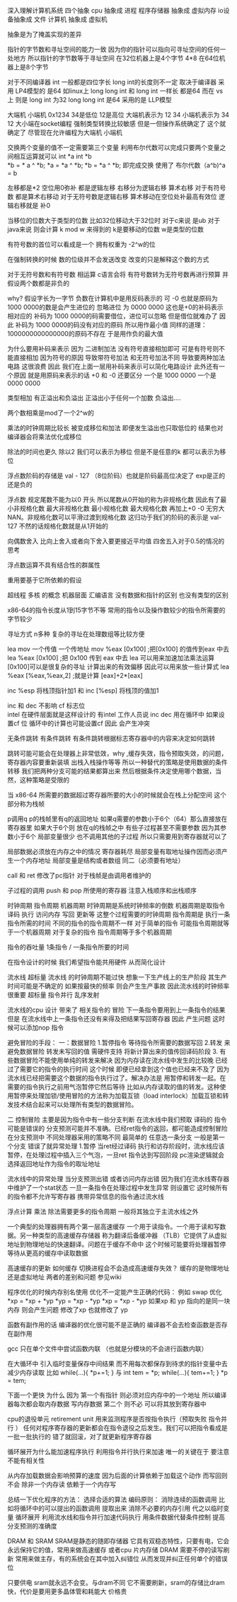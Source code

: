深入理解计算机系统
四个抽象
cpu 抽象成 进程
程序存储器 抽象成 虚拟内存
io设备抽象成 文件
计算机 抽象成 虚拟机

抽象是为了掩盖实现的差异

指针的字节数和寻址空间的能力一致 因为你的指针可以指向可寻址空间的任何一处地方 所以指针的字节数等于寻址空间 在32位机器上是4个字节 4*8 在64位机器上是8个字节

对于不同编译器 int 一般都是四位字长 long int的长度则不一定 取决于编译器 采用 LP4模型的 是64 如linux上 long long int 和 long int 一样长 都是64 而在 vs 上 则是 long int 为32  long long int 是64 采用的是 LLP模型

大端机  小端机  0x1234  34是低位 12是高位 
大端机表示为 12 34
小端机表示为 34 12
大小端在socket编程 强制类型转换比较敏感 但是一但操作系统确定了 这个就确定了 尽管现在允许编程为大端机 小端机

交换两个变量的值不一定需要第三个变量 利用布尔代数可以完成只要两个变量之间相互运算就可以
int *a int *b  
*b = * a ^  *b;
*a = *a ^ *b;
*b = *a ^ *b;
即完成交换 使用了 布尔代数（a^b)^a = b

 左移都是*2 空位用0弥补 都是逻辑左移 
右移分为逻辑右移  算术右移 对于有符号数 都是算术右移动 对于无符号数是逻辑右移 算术移动在空位处补最高有效位  逻辑右移就是 补0

当移位的位数大于类型的位数 比如32位移动大于32位时 对于c来说 是ub 对于java来说 则会计算 k mod w 来得到的 k是要移动的位数 w是类型的位数

有符号数的首位可以看成是一个 拥有权重为 -2^w的位



在强制转换的时候 数的位级并不会发送改变 改变的只是解释这个数的方式

对于无符号数和有符号数 相运算 c语言会将 有符号数转为无符号数再进行预算 并假设两个数都是非负的


why?
假设字长为一字节
负数在计算机中是用反码表示的 可 -0 也就是原码为 1000 0000的数是会产生进位的 忽略进位 为 0000 0000 这也是+0的补码表示 相对应的 补码为 1000 0000的码需要借位，进位可以忽略 但是借位就难办了 因此 补码为 1000 0000的码没有对应的原码 所以用作最小值 同样的道理：
1000000000000000的原码不存在 于是用作负的最大值

为什么要用补码来表示 因为 二进制加法 没有符号直接相加即可 可是有符号则不能直接相加 因为符号的原因 导致带符号加法 和无符号加法不同 导致要两种加法电路 这很浪费 因此 我们在上面一层用补码来表示可以简化电路设计
此外还有一个原因 就是用原码来表示的话 +0 和 -0 还要区分 一个是 1000 0000 一个是 0000 0000

类型相加 有正溢出和负溢出 正溢出小于任何一个加数 负溢出....

两个数相乘是mod了一个2^w的

乘法的时钟周期比较长 被变成移位和加法 即便发生溢出也只取低位的 结果也对 编译器会将乘法优化成移位

除法的时间也更久 除以2 我们可以表示为移位 但是不是任意的k 都可以表示为移位

浮点数阶码的存储是 val - 127 （8位阶码）也就是阶码最高位决定了 exp是正的还是负的

浮点数 规定尾数不能为以0 开头 所以尾数从0开始的称为非规格化数 因此有了最小非规格化数 最大非规格化数 最小规格化数 最大规格化数 再加上+0 -0 无穷大 NAN。非规格化数可以平滑过渡到规格化数 这归功于我们的阶码的表示是 val-127 不然的话规格化数就是从1开始的

向偶数舍入 比向上舍入或者向下舍入要更接近平均值
四舍五入对于0.5的情况的思考

浮点数运算不具有结合性的群属性

重用要基于它所依赖的假设

超线程 多核 的概念
机器层面 汇编语言 没有数据和指针的区别 也没有类型的区别

x86-64的指令长度从1到15字节不等 常用的指令以及操作数较少的指令所需要的字节较少

寻址方式 n多种 复杂的寻址在处理数组等比较方便

lea mov 一个传值 一个传地址
mov %eax [0x100] ;把[0x100] 的值传到eax 中去
lea %eax [0x100] ;把 0x100 传到 eax 中去
lea 可以用来加速加法乘法运算 [0x100]可以是很复杂的寻址 计算出来的有效偏移 因此可以用来放一些计算式
lea %eax [%eax,%eax,2] ;就是计算 [eax]+2*[eax]

inc %esp 将栈顶指针加1
和 
inc [%esp] 将栈顶的值加1

inc 和 dec 不影响 cf 标志位  
intel 在硬件层面就是这样设计的 有intel 工作人员说 inc dec 用在循环中 如果设置cf 位 循环中的计算也可能设置cf 因此 会产生冲突

无条件跳转 有条件跳转 有条件跳转根据标志寄存器中的内容来决定如何跳转

跳转可能可能会在处理器上非常低效，why ,缓存失效，指令预取失效，的问题，寄存器内容要重新装填 出栈入栈操作等等 所以一种替代的策略是使用数据的条件转移
我们把两种分支可能的结果都算出来 然后根据条件决定使用哪个数据，当然，这种策略是受限的

当 x86-64 所需要的数据超过寄存器所要的大小的时候就会在栈上分配空间 这个部分称为栈帧

p调用q p的栈帧里有q的返回地址  如果q需要的参数小于6个（64）那么直接放在寄存器里 如果大于6个则 放在q的栈帧之中
有些子过程甚至不需要参数 因为其参数小于6个 局部变量很少 也不调用其他的子过程 所以只需要用到寄存器就可以了
 
 局部数据必须放在内存之中的情况
 寄存器耗尽
 局部变量有取地址操作因而必须产生一个内存地址
 局部变量是结构或者数组 同二（必须要有地址）

 call 和 ret 修改了pc指针 对于栈帧是由调用者维护的

 子过程的调用 push 和 pop 所使用的寄存器 注意入栈顺序和出栈顺序

 时钟周期 指令周期 机器周期
 时钟周期是系统时钟频率的倒数
 机器周期是取指令 译码 执行 访问内存 写回 更新等 这整个过程需要的时钟周期
 指令周期是 执行一条指令所需的时间 不同的指令的指令周期不一样 对于简单的指令 可能指令周期就等于一个机器周期 对于复杂的指令 指令周期等于多个机器周期

指令的吞吐量 1条指令 / 一条指令所要的时间

在指令设计的时候 我们希望指令能共用硬件 从而简化设计 

流水线 超标量
流水线 的时钟周期不能过快 想象一下生产线上的生产阶段 其生产时间可能是不确定的 如果按最快的频率 则会产生生产事故 因此流水线的时钟频率很重要
超标量 指令并行 乱序发射

流水线的cpu 设计 带来了 相关指令的 冒险 下一条指令要用到上一条指令的结果 但是 在流水线中上一条指令还没有来得及把结果写回寄存器 因此 产生问题 这时候可以添加nop 指令 

避免冒险的手段：
一：数据冒险
1.暂停指令  等待指令所需要的数据写回
2.转发 来避免数据冒险 转发未写回的值 需硬件支持 将新计算出来的值传回译码阶段
3. 有些数据冒险不能使用单纯的转发来解决 因为内存读在流水线中发生的比较晚 已经过了需要它的指令的执行时间 这个时候 即便已经拿到这个值也已经来不及了 因为流水线已经把需要这个数据的指令执行过了。解决办法是 用暂停和转发一起。在需要的指令执行之前用气泡暂停它然后等待 比如从内存读取的值的转发。这种使用暂停来处理加锁/使用冒险的方法称为加载互锁（load interlock）加载互锁和转发技术结合起来可以处理所有类型的数据冒险。

二 控制冒险
主要是因为指令中有一些分支判断 在流水线中我们预取 译码的 指令可能是错误的 分支预测可能并不准确。已经ret指令的返回，都可能造成控制冒险
在分支预测中 不同处理器采用的策略不同 最简单的 任意选一条分支 一般是第一个分支 错误了就异常处理
1.暂停 当ret经过译码 执行和访存阶段时，流水线应该暂停，在处理过程中插入三个气泡，一旦ret 指令达到写回阶段 pc渲染逻辑就会选择返回地址作为指令的取址地址

流水线中的异常处理
当分支预测出错 或者访问内存出错
因为我们在流水线寄存器中维护了一个stat状态 一旦一条指令在处理过程中发生异常 则设置它 这时候所有的指令都不允许写寄存器 携带异常信息的指令通过流水线

浮点计算 乘法 除法需要更多的指令周期 一般将其独立于主流水线之外

一个典型的处理器拥有两个第一层高速缓存 一个用于读指令。一个用于读和写数据。另一种类型的高速缓存存储器 称为翻译后备缓冲器 （TLB）它提供了从虚拟地址到物理地址的快速翻译。问题在于缓存不命中 这个时候可能要将处理器暂停 等待从更高的缓存中读取数据

高速缓存的更新 如何缓存 切换进程会不会造成高速缓存失效？ 缓存的是物理地址还是虚拟地址 两者的差别和问题 参见wiki

程序优化的时候内存别名使用 优化不一定能产生正确的代码：
例如 swap 优化
*xp = *xp + *yp
*yp = *xp - *yp
*xp = *xp - *yp
如果xp 和 yp 指向的是同一块内存 则会产生问题 修改了xp 也就修改了 yp

函数有副作用的话 编译器的优化很可能不是正确的 编译器不会去检查函数是否存在副作用

gcc 只在单个文件中尝试函数内联 （也就是分模块的不会进行函数内联）

在大循环中 引入临时变量保存中间结果 而不用每次都保存到待求的指针变量中去 减少内存读取
比如 
while(...){
	*p+=1;
}
与
int tem = *p;
while(...){
	tem+=1;	
}
*p = tem;

下面一个更快 为什么
因为 第一个有指针 则必须对应内存中的一个地址 所以编译器每次都会取内存数据 写内存数据 第二个 则不必 可以将其放到寄存器中

cpu的退役单元 retirement unit 用来监测程序是否按指令执行（预取失败 指令并行	）
任何对程序寄存器的更新都会在指令退役之后发生。我们可以把指令看成是一批一批执行的 错了就回滚，对了就更新程序寄存器

循环展开为什么能加速程序执行 利用指令并行执行来加速 唯一的关键在于 要注意不能有相关性

从内存加载数据会影响预算的速度 因为后面的计算依赖于加载这个动作 而写回则不会 除非一个内存读 依赖于一个内存写

总结一下优化程序的方法：
选择合适的算法
编码原则：
消除连续的函数调用 比如将循环中的可以提出的函数调用 提取出来
消除不必要的内存引用 代之以临时变量
循环展开 利用流水线和指令并行加速代码执行
用条件数据代替条件控制 提高分支预测的准确度

DRAM 和 SRAM SRAM是静态的随即存储器 它具有双稳态特性，只要有电，它会永远保持它的值，常用来做高速缓存 或者cpu 片内存储
DRAM 需要不停的读写刷新 常用来做主存，有的系统会在其中加入纠错位 从而发现并纠正任何单个的错误位

只要供电 sram就永远不会变。与dram不同 它不需要刷新，sram的存储比dram快，代价是要用更多晶体管和耗能大 价格贵


